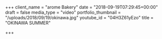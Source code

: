 +++
client_name = "arome Bakery"
date = "2018-09-19T07:29:45+00:00"
draft = false
media_type = "video"
portfolio_thumbnail = "/uploads/2018/09/19/okinawa.jpg"
youtube_id = "04H3Z61yEzo"
title = "OKINAWA SUMMER"

+++
